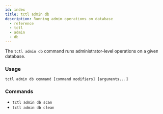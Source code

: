 ```yaml
---
id: index
title: tctl admin db
description: Running admin operations on database
  - reference
  - tctl
  - admin
  - db
---
```


The `tctl admin db` command runs administrator-level operations on a given database.

### Usage

`tctl admin db command [command modifiers] [arguments...]`

### Commands

- `tctl admin db scan`
- `tctl admin db clean`
